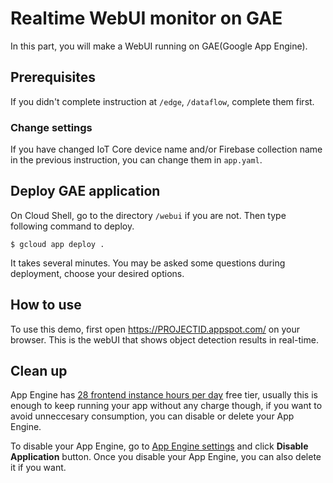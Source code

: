 # Realtime WebUI monitor on GAE
In this part, you will make a WebUI running on GAE(Google App Engine).

## Prerequisites
If you didn't complete instruction at `/edge`, `/dataflow`, complete them first.

### Change settings
If you have changed IoT Core device name and/or Firebase collection name in the previous instruction, you can change them in `app.yaml`.

## Deploy GAE application
On Cloud Shell, go to the directory `/webui` if you are not.
Then type following command to deploy.
```
$ gcloud app deploy .
```

It takes several minutes. You may be asked some questions during deployment, choose your desired options.

## How to use
To use this demo, first open https://PROJECTID.appspot.com/ on your browser. This is the webUI that shows object detection results in real-time.

## Clean up
App Engine has [28 frontend instance hours per day](https://cloud.google.com/free/docs/gcp-free-tier#always-free-usage-limits) free tier, usually this is enough to keep running your app without any charge though, if you want to avoid unneccesary consumption, you can disable or delete your App Engine.

To disable your App Engine, go to [App Engine settings](https://console.cloud.google.com/appengine/settings) and click **Disable Application** button. Once you disable your App Engine, you can also delete it if you want.
 